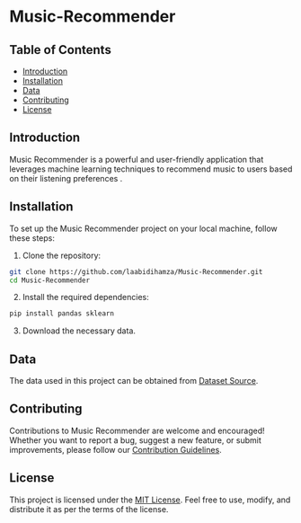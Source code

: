# Music-Recommender

## Table of Contents

- [Introduction](#introduction)
- [Installation](#installation)
- [Data](#data)
- [Contributing](#contributing)
- [License](#license)

## Introduction

Music Recommender is a powerful and user-friendly application that leverages machine learning techniques to recommend music to users based on their listening preferences .

## Installation

To set up the Music Recommender project on your local machine, follow these steps:

1. Clone the repository:

```bash
git clone https://github.com/laabidihamza/Music-Recommender.git
cd Music-Recommender
```

2. Install the required dependencies:

```bash
pip install pandas sklearn 
```

3. Download the necessary data.


## Data

The data used in this project can be obtained from [Dataset Source](https://github.com/laabidihamza/Music-Recommender/blob/main/music.csv).

## Contributing

Contributions to Music Recommender are welcome and encouraged! Whether you want to report a bug, suggest a new feature, or submit improvements, please follow our [Contribution Guidelines](https://github.com/laabidihamza/Music-Recommender/blob/main/CONTRIBUTING.md).

## License

This project is licensed under the [MIT License](https://github.com/laabidihamza/Music-Recommender/blob/main/LICENSE). Feel free to use, modify, and distribute it as per the terms of the license.

